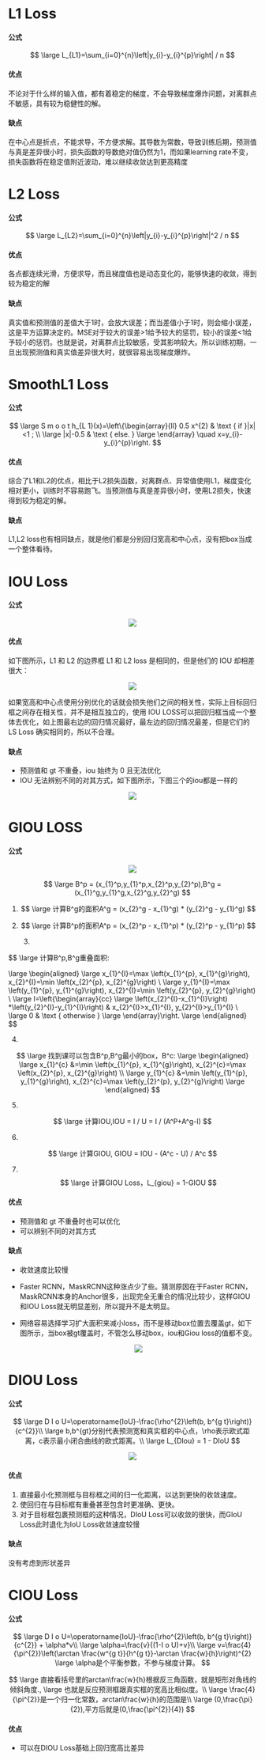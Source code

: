 # L1 Loss
#### 公式

$$
\large L_{L1}=\sum_{i=0}^{n}\left|y_{i}-y_{i}^{p}\right| / n
$$

#### 优点
不论对于什么样的输入值，都有着稳定的梯度，不会导致梯度爆炸问题，对离群点不敏感，具有较为稳健性的解。

#### 缺点
在中心点是折点，不能求导，不方便求解。其导数为常数，导致训练后期，预测值与真是差异很小时，损失函数的导数绝对值仍然为1，而如果learning rate不变，损失函数将在稳定值附近波动，难以继续收敛达到更高精度


# L2 Loss
#### 公式

$$
\large L_{L2}=\sum_{i=0}^{n}\left|y_{i}-y_{i}^{p}\right|^2 / n
$$

#### 优点
各点都连续光滑，方便求导，而且梯度值也是动态变化的，能够快速的收敛，得到较为稳定的解

#### 缺点
真实值和预测值的差值大于1时，会放大误差；而当差值小于1时，则会缩小误差，这是平方运算决定的。MSE对于较大的误差>1给予较大的惩罚，较小的误差<1给予较小的惩罚。也就是说，对离群点比较敏感，受其影响较大。所以训练初期，一旦出现预测值和真实值差异很大时，就很容易出现梯度爆炸。

# SmoothL1 Loss
#### 公式

$$
\large S m o o t h_{L 1}(x)=\left\{\begin{array}{ll}
0.5 x^{2} & \text { if }|x|<1 ; \\
\large |x|-0.5 & \text { else. }
\large \end{array} \quad x=y_{i}-y_{i}^{p}\right.
$$

#### 优点
综合了L1和L2的优点，相比于L2损失函数，对离群点、异常值使用L1，梯度变化相对更小，训练时不容易跑飞。当预测值与真是差异很小时，使用L2损失，快速得到较为稳定的解。

#### 缺点
L1,L2 loss也有相同缺点，就是他们都是分别回归宽高和中心点，没有把box当成一个整体看待。

# IOU Loss
#### 公式
<div align=center>
<img src="https://note.youdao.com/yws/api/personal/file/WEBccd473fa86512c074201d65f5f34a729?method=download&shareKey=c81d6a2474bee24cdf6b55d928c24204"/>
</div>



#### 优点
如下图所示，L1 和 L2 的边界框 L1 和 L2 loss 是相同的，但是他们的 IOU 却相差很大：

<div align=center>
<img src="https://note.youdao.com/yws/api/personal/file/WEB3af3c8f2a84be45836272464af3e6fd7?method=download&shareKey=4277f9d266afe397ac058fde020e60ed"/>
</div>

如果宽高和中心点使用分别优化的话就会损失他们之间的相关性，实际上目标回归框之间存在相关性，并不是相互独立的，使用 IOU LOSS可以把回归框当成一个整体去优化，如上图最右边的回归情况最好，最左边的回归情况最差，但是它们的 LS Loss 确实相同的，所以不合理。

#### 缺点
- 预测值和 gt 不重叠，iou 始终为 0 且无法优化
- IOU 无法辨别不同的对其方式，如下图所示，下图三个的iou都是一样的

<div align=center>
<img src="https://note.youdao.com/yws/api/personal/file/WEBea7cefc86c1f0f45d71d6a853ee04586?method=download&shareKey=944a734313d039cf03db780a385a7c5a"/>
</div>

# GIOU LOSS

#### 公式
<div align=center>
<img src="https://note.youdao.com/yws/api/personal/file/WEB5453d579a3efaf40e70d90137e951717?method=download&shareKey=a145d3b270d474e7a35e0101f2d121da"/>
</div>

$$
\large B^p = (x_{1}^p,y_{1}^p,x_{2}^p,y_{2}^p),B^g = (x_{1}^g,y_{1}^g,x_{2}^g,y_{2}^g)
$$

1. $$
   \large 计算B^g的面积A^g = (x_{2}^g - x_{1}^g) * (y_{2}^g - y_{1}^g)
   $$

   



2. $$
   \large 计算B^p的面积A^p = (x_{2}^p - x_{1}^p) * (y_{2}^p - y_{1}^p)
   $$

   3.

$$
\large 计算B^p,B^g重叠面积:

\large \begin{aligned}
\large x_{1}^{I}=\max \left(x_{1}^{p}, x_{1}^{g}\right), x_{2}^{I}=\min \left(x_{2}^{p}, x_{2}^{g}\right) \\
\large y_{1}^{I}=\max \left(y_{1}^{p}, y_{1}^{g}\right), x_{2}^{I}=\min \left(y_{2}^{p}, y_{2}^{g}\right) \\
\large I=\left\{\begin{array}{cc}
\large \left(x_{2}^{I}-x_{1}^{I}\right) *\left(y_{2}^{I}-y_{1}^{I}\right) & x_{2}^{I}>x_{1}^{I}, y_{2}^{I}>y_{1}^{I} \\
\large 0 & \text { otherwise }
\large \end{array}\right.
\large \end{aligned}
$$

4. 

$$
\large 找到课可以包含B^p,B^g最小的box，B^c:
\large \begin{aligned}
\large  x_{1}^{c} &=\min \left(x_{1}^{p}, x_{1}^{g}\right), x_{2}^{c}=\max \left(x_{2}^{p}, x_{2}^{g}\right) \\
\large y_{1}^{c} &=\min \left(y_{1}^{p}, y_{1}^{g}\right), x_{2}^{c}=\max \left(y_{2}^{p}, y_{2}^{g}\right)
\large \end{aligned}
$$

5. 

$$
\large 计算IOU,IOU = I / U = I / (A^P+A^g-I)
$$

6. 

$$
\large 计算GIOU, GIOU = IOU - (A^c - U) / A^c
$$

7. ​	
   $$
   \large 计算GIOU Loss，L_{giou} = 1-GIOU
   $$

#### 优点
- 预测值和 gt 不重叠时也可以优化
- 可以辨别不同的对其方式

#### 缺点
- 收敛速度比较慢

- Faster RCNN，MaskRCNN这种涨点少了些。猜测原因在于Faster RCNN，MaskRCNN本身的Anchor很多，出现完全无重合的情况比较少，这样GIOU和IOU Loss就无明显差别，所以提升不是太明显。

- 网络容易选择学习扩大面积来减小loss，而不是移动box位置去覆盖gt，如下图所示，当box被gt覆盖时，不管怎么移动box，iou和Giou loss的值都不变。

  <div align=center>
  <img src="https://www.pianshen.com/images/440/140a34dafe5aff0e861d4f236f7c00a0.png"/>
  </div>



# DIOU Loss
#### 公式

$$
\large D I o U=\operatorname{IoU}-\frac{\rho^{2}\left(b, b^{g t}\right)}{c^{2}}\\
\large b,b^{gt}分别代表预测宽和真实框的中心点，\rho表示欧式距离，c表示最小闭合曲线的欧式距离。\\
\large L_{DIou} = 1 - DIoU
$$

<div align=center>
<img src="https://pic3.zhimg.com/80/v2-5189de83711cd7bc66bcf4db685d03c6_720w.jpg"/>
</div>

#### 优点
1. 直接最小化预测框与目标框之间的归一化距离，以达到更快的收敛速度。
2. 使回归在与目标框有重叠甚至包含时更准确、更快。
3. 对于目标框包裹预测框的这种情况，DIoU Loss可以收敛的很快，而GIoU            Loss此时退化为IoU Loss收敛速度较慢

#### 缺点
没有考虑到形状差异


# CIOU Loss
#### 公式

$$
\large D I o U=\operatorname{IoU}-\frac{\rho^{2}\left(b, b^{g t}\right)}{c^{2}} + \alpha*v\\
\large \alpha=\frac{v}{(1-I o U)+v}\\
\large v=\frac{4}{\pi^{2}}\left(\arctan \frac{w^{g t}}{h^{g t}}-\arctan \frac{w}{h}\right)^{2}
\large \alpha是个平衡参数，不参与梯度计算。
$$

$$
\large 直接看括号里的arctan\frac{w}{h}根据反三角函数，就是矩形对角线的倾斜角度.,
\large 也就是反应预测框跟真实框的宽高比相似度。\\
\large \frac{4}{\pi^{2}}是一个归一化常数，arctan\frac{w}{h}的范围是\\
\large (0,\frac{\pi}{2}),平方后就是(0,\frac{\pi^{2}}{4})
$$



#### 优点
- 可以在DIOU Loss基础上回归宽高比差异